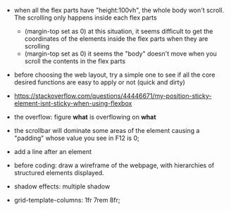 - when all the flex parts have "height:100vh", the whole body won't scroll. The scrolling only happens inside each flex parts
  - (margin-top set as 0) at this situation, it seems difficult to get the coordinates of the elements inside the flex parts when they are scrolling
  - (margin-top set as 0) it seems the "body" doesn't move when you scroll the contents in the flex parts 
- before choosing the web layout, try a simple one to see if all the core desired functions are easy to apply or not (quick and dirty)
- https://stackoverflow.com/questions/44446671/my-position-sticky-element-isnt-sticky-when-using-flexbox
- the overflow: figure **what** is overflowing on **what**
- the scrollbar will dominate some areas of the element causing a "padding" whose value you see in F12 is 0;

- add a line after an element
- before coding: draw a wireframe of the webpage, with hierarchies of structured elements displayed. 

- shadow effects: multiple shadow
- grid-template-columns: 1fr 7rem 8fr;
